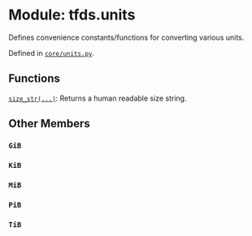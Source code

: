 <div itemscope itemtype="http://developers.google.com/ReferenceObject">
<meta itemprop="name" content="tfds.units" />
<meta itemprop="path" content="Stable" />
<meta itemprop="property" content="GiB"/>
<meta itemprop="property" content="KiB"/>
<meta itemprop="property" content="MiB"/>
<meta itemprop="property" content="PiB"/>
<meta itemprop="property" content="TiB"/>
</div>

# Module: tfds.units

Defines convenience constants/functions for converting various units.

Defined in [`core/units.py`](https://github.com/tensorflow/datasets/tree/master/tensorflow_datasets/core/units.py).

<!-- Placeholder for "Used in" -->


## Functions

[`size_str(...)`](../tfds/units/size_str.md): Returns a human readable size string.

## Other Members

<h3 id="GiB"><code>GiB</code></h3>

<h3 id="KiB"><code>KiB</code></h3>

<h3 id="MiB"><code>MiB</code></h3>

<h3 id="PiB"><code>PiB</code></h3>

<h3 id="TiB"><code>TiB</code></h3>

